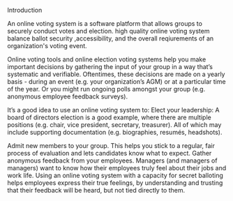 Introduction

An online voting system is a software platform that allows groups to securely conduct votes and election. high quality online voting system balance ballot security ,accessibility, and the overall reqiurements of an organization's voting event.

Online voting tools and online election voting systems help you make important decisions by gathering the input of your group in a way that’s systematic and verifiable. Oftentimes, these decisions are made on a yearly basis - during an event (e.g. your organization’s AGM) or at a particular time of the year. Or you might run ongoing polls amongst your group (e.g. anonymous employee feedback surveys).

It’s a good idea to use an online voting system to: Elect your leadership: A board of directors election is a good example, where there are multiple positions (e.g. chair, vice president, secretary, treasurer). All of which may include supporting documentation (e.g. biographies, resumés, headshots).

Admit new members to your group. This helps you stick to a regular, fair process of evaluation and lets candidates know what to expect. Gather anonymous feedback from your employees. Managers (and managers of managers) want to know how their employees truly feel about their jobs and work life. Using an online voting system with a capacity for secret balloting helps employees express their true feelings, by understanding and trusting that their feedback will be heard, but not tied directly to them.